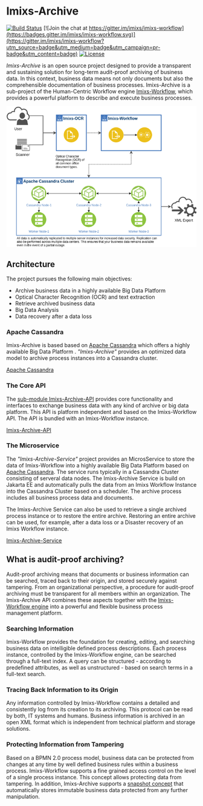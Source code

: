 # Imixs-Archive
[![Build Status](https://travis-ci.org/imixs/imixs-archive.svg?branch=master)](https://travis-ci.org/imixs/imixs-archive)
[![Join the chat at https://gitter.im/imixs/imixs-workflow](https://badges.gitter.im/imixs/imixs-workflow.svg)](https://gitter.im/imixs/imixs-workflow?utm_source=badge&utm_medium=badge&utm_campaign=pr-badge&utm_content=badge)
[![License](https://img.shields.io/badge/license-GPL-blue.svg)](https://github.com/imixs/imixs-archive/blob/master/LICENSE)

_Imixs-Archive_ is an open source project designed to provide a transparent and sustaining solution for long-term audit-proof archiving of business data. In this context, business data means not only documents but also the comprehensible documentation of business processes.
Imixs-Archive is a sub-project of the Human-Centric Workflow engine [Imixs-Workflow](http://www.imixs.org), which provides a powerful platform to describe and execute business processes. 

<img src="https://github.com/imixs/imixs-archive/raw/master/docs/imixs-archive-architecture.png"/>


## Architecture

The project pursues the following main objectives:

 - Archive business data in a highly available Big Data Platform
 - Optical Character Recognition (OCR) and text extraction
 - Retrieve archived business data 
 - Big Data Analysis
 - Data recovery after a data loss 
 
 
### Apache Cassandra  

Imixs-Archive is based based on [Apache Cassandra](http://cassandra.apache.org/) which offers a highly available Big Data Platform .
_"Imixs-Archive"_  provides an optimized data model to archive process instances into a Cassandra cluster.

[Apache Cassandra](http://cassandra.apache.org/)

 
### The Core API

The [sub-module Imixs-Archive-API](https://github.com/imixs/imixs-archive/tree/master/imixs-archive-api) provides core functionality and interfaces to exchange business data with any kind of archive or big data platform. 
This API is platform independent and based on the Imixs-Workflow API. The API is bundled with an Imixs-Workflow instance. 

[Imixs-Archive-API](https://github.com/imixs/imixs-archive/tree/master/imixs-archive-api)

### The Microservice

The _"Imixs-Archive-Service"_ project provides an MicrosService to store the data of Imixs-Workflow into a highly available Big Data Platform based on [Apache Cassandra](http://cassandra.apache.org/). The service runs  typically in a Cassandra Cluster consisting of serveral data nodes. The Imixs-Archive Service is build on Jakarta EE and automatically pulls the data from an Imixs Workflow Instance into the Cassandra Cluster based on a scheduler. The archive process includes all business process data and documents. 
 
The Imixs-Archive Service can also be used to retrieve a single archived process instance or to restore the entire archive. Restoring an entire archive can be used, for example, after a data loss or a Disaster recovery of an Imixs Workflow instance. 

[Imixs-Archive-Service](https://github.com/imixs/imixs-archive/tree/master/imixs-archive-service)




## What is audit-proof archiving?
Audit-proof archiving means that documents or business information can be searched, traced back to their origin, and stored securely against tampering. From an organizational perspective, a procedure for audit-proof archiving must be transparent for 
all members within an organization. The Imixs-Archive API combines these aspects together with the [Imixs-Workflow engine](http://www.imixs.org)  into a powerful and flexible business process management platform.
 
### Searching Information
Imixs-Workflow provides the foundation for creating, editing, and searching business data  on intelligible defined process descriptions. Each process instance, controlled by the Imixs-Workflow engine, can be searched through a full-text index. A query can be structured - according to predefined attributes, as well as unstructured - based on search terms in a full-text search.

### Tracing Back Information to its Origin
Any information controlled by Imixs-Workflow contains a detailed and consistently log from its creation to its archiving.  This protocol can be read by both, IT systems and humans. Business information is archived in an open XML format which is independent from technical platform and storage solutions.  
 
### Protecting Information from Tampering
Based on a BPMN 2.0 process model, business data can be protected from changes at any time by well defined business rules within a business process.
Imixs-Workflow supports a fine grained access control on the level of a single process instance. This concept allows protecting data from tampering. In addition, Imixs-Archive supports a [snapshot concept](https://github.com/imixs/imixs-archive/tree/master/imixs-archive-api) that automatically stores immutable business data protected from any further manipulation.



 